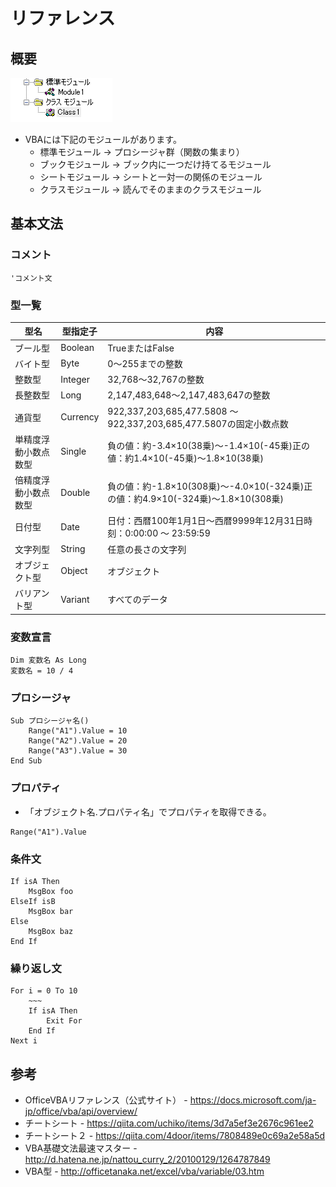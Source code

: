 # リファレンス

## 概要

![img](img/2022-07-02-09-26-23.png)

- VBAには下記のモジュールがあります。
  - 標準モジュール → プロシージャ群（関数の集まり）
  - ブックモジュール → ブック内に一つだけ持てるモジュール
  - シートモジュール → シートと一対一の関係のモジュール
  - クラスモジュール → 読んでそのままのクラスモジュール

## 基本文法

### コメント

```vba
'コメント文
```

### 型一覧

|型名|型指定子|内容|
|----|----|----|
|ブール型| Boolean|TrueまたはFalse|
|バイト型| Byte|0～255までの整数|
|整数型| Integer|32,768～32,767の整数|
|長整数型| Long|2,147,483,648～2,147,483,647の整数|
|通貨型| Currency|922,337,203,685,477.5808 ～ 922,337,203,685,477.5807の固定小数点数|
|単精度浮動小数点数型| Single|負の値：約-3.4×10(38乗)～-1.4×10(-45乗)正の値：約1.4×10(-45乗)～1.8×10(38乗)|
|倍精度浮動小数点数型| Double|負の値：約-1.8×10(308乗)～-4.0×10(-324乗)正の値：約4.9×10(-324乗)～1.8×10(308乗)|
|日付型| Date|日付：西暦100年1月1日～西暦9999年12月31日時刻：0:00:00 ～ 23:59:59|
|文字列型| String|任意の長さの文字列
|オブジェクト型| Object|オブジェクト|
|バリアント型| Variant|すべてのデータ|

### 変数宣言

```vba
Dim 変数名 As Long
変数名 = 10 / 4
```

### プロシージャ

```vba
Sub プロシージャ名()
    Range("A1").Value = 10
    Range("A2").Value = 20
    Range("A3").Value = 30
End Sub
```

### プロパティ

- 「オブジェクト名.プロパティ名」でプロパティを取得できる。

```vba
Range("A1").Value
```

### 条件文

```vba
If isA Then
    MsgBox foo
ElseIf isB
    MsgBox bar
Else
    MsgBox baz
End If
```

### 繰り返し文

```vba
For i = 0 To 10
    ~~~
    If isA Then
        Exit For
    End If
Next i
```


## 参考

- OfficeVBAリファレンス（公式サイト） - <https://docs.microsoft.com/ja-jp/office/vba/api/overview/>
- チートシート - <https://qiita.com/uchiko/items/3d7a5ef3e2676c961ee2>
- チートシート２ - <https://qiita.com/4door/items/7808489e0c69a2e58a5d>
- VBA基礎文法最速マスター - <http://d.hatena.ne.jp/nattou_curry_2/20100129/1264787849>
- VBA型 - <http://officetanaka.net/excel/vba/variable/03.htm>

